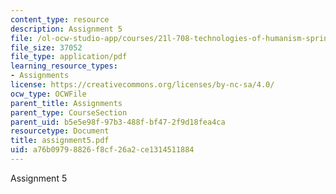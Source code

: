 ```yaml
---
content_type: resource
description: Assignment 5
file: /ol-ocw-studio-app/courses/21l-708-technologies-of-humanism-spring-2003/a76b09798826f8cf26a2ce1314511884_assignment5.pdf
file_size: 37052
file_type: application/pdf
learning_resource_types:
- Assignments
license: https://creativecommons.org/licenses/by-nc-sa/4.0/
ocw_type: OCWFile
parent_title: Assignments
parent_type: CourseSection
parent_uid: b5e5e98f-97b3-488f-bf47-2f9d18fea4ca
resourcetype: Document
title: assignment5.pdf
uid: a76b0979-8826-f8cf-26a2-ce1314511884
---
```

Assignment 5